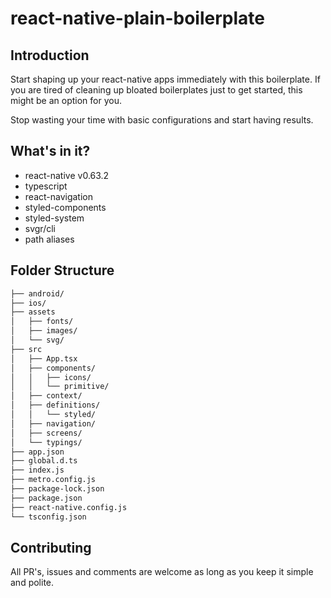 # react-native-plain-boilerplate

## Introduction

Start shaping up your react-native apps immediately with this boilerplate. If you are tired of cleaning up bloated boilerplates just to get started, this might be an option for you.

Stop wasting your time with basic configurations and start having results.

## What's in it?

- react-native v0.63.2
- typescript
- react-navigation
- styled-components
- styled-system
- svgr/cli
- path aliases

## Folder Structure

```bash
├── android/
├── ios/
├── assets
│   ├── fonts/
│   ├── images/
│   └── svg/
├── src
│   ├── App.tsx
│   ├── components/
│   │   ├── icons/
│   │   └── primitive/
│   ├── context/
│   ├── definitions/
│   │   └── styled/
│   ├── navigation/
│   ├── screens/
│   └── typings/
├── app.json
├── global.d.ts
├── index.js
├── metro.config.js
├── package-lock.json
├── package.json
├── react-native.config.js
└── tsconfig.json
```

## Contributing

All PR's, issues and comments are welcome as long as you keep it simple and polite.
